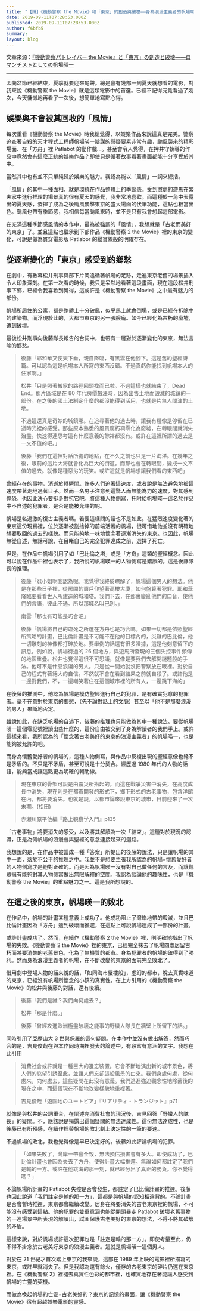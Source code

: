 ```yaml
---
title: "【譯】《機動警察 the Movie》和「東京」的創造與破壞――身為浪漫主義者的帆場暎一"
date: 2019-09-11T07:28:53.000Z
published: 2019-09-11T07:28:53.000Z
author: f6bfb5
summary:
layout: blog
---
```


文章來源：[『機動警察パトレイバー the Movie』と「東京」の創造と破壊――ロマンチストとしての帆場暎一](http://amberfeb.hatenablog.com/entry/2014/08/17/222326)

---

盂蘭盆節已經結束，夏季就要迎來尾聲。總是會有幾部一到夏天就想看的電影，對我來說《機動警察 the Movie》就是這類電影中的首選。已經不記得究竟看過了幾次，今天慵懶地再看了一次後，想簡單地寫點心得。

## 娛樂與不會被其回收的「風情」

每次重看《機動警察 the Movie》時我總覺得，以娛樂作品來說這真是完美。警察追查著自殺的天才程式工程師帆場暎一陰謀的懸疑要素非常有趣，颱風襲來的精彩場面、在「方舟」裡 Patlabot 的動作戲…。甚至會令人覺得，在押井守執導的作品中竟然會有這麼正統的娛樂作品？即使只是循著故事看著畫面都能十分享受於其中。

當然其中也有並不只單純歸於娛樂的魅力。我認為能以「風情」一詞來總括。

「風情」的其中一種面相，就是環繞在作品整體上的季節感。受到懲處的遊馬在繁夫家中進行推理的場景真的很有夏天的感覺，我非常地喜歡。而這種於一角中表露出的夏天感，發揮了成為之後颱風襲擊東京的盛大場面的伏筆功能，這點也相當出色。颱風也帶有季節感，我相信每當颱風來時，並不是只有我會想起這部電影。

在充滿這種季節感風情的本作中，最為被強調的「風情」，我想就是「古老而美好的東京」了。並且這點也繼承到下部作品《機動警察 2 the Movie》裡的東京的變化，可說是做為貫穿電影版 Patlabor 的縱貫線般的明確存在。

## 從逐漸變化的「東京」感受到的鄉愁

在劇中，有數幕松井刑事與部下片岡追循著帆場的足跡，走遍東京老舊的場景插入令人印象深刻。在第一次看的時候，我只是呆然地看著這段畫面，現在這段松井刑事下鄉，已經令我喜歡到覺得，這或許是《機動警察 the Movie》之中最有魅力的部份。

帆場所居住的公寓，都是整體上十分破亂，似乎馬上就會倒塌，或是已經在拆除中的建築物。而浮現於此的，大都市東京的另一張臉龐。如今已經化為古朽的廢墟，遭到破壞。

最後松井刑事向後藤隊長報告的台詞中，也帶有一層對於逐漸變化的東京，無法言喻的鄉愁。

> 後藤「耶和華又使天下垂，親自降臨，有黑雲在他腳下。這是舊約聖經詩篇。可以認為這是帆場本人所寫的東西沒錯。不過真虧你能找到帆場本人的住家啊。」
>
> 松井「只是照著搬家的路徑回頭找而已啦。不過這樣也就結束了，Dead End。那片區域是在 80 年代房價飆漲時，因為出售土地而毀滅的城鎮的一部份。在之後的國土法制定什麼的都沒能得到活用，也就是片無人問津的土地。
>
> 不過這還真是奇妙的城鎮哪。在追尋著他的過去時，讓我有種像是停留在已逝時光裡的感受。那些原本熟悉的風景腐朽凋零化為廢墟，在轉眼間就消失殆盡。快速得連思考這有什麼意義的餘裕都沒有。或許在這裡所謂的過去是一文不值的吧。」
>
> 後藤「我們在這裡對話所處的地點，在不久之前也只是一片海洋。在幾年之後，眼前的這片大海就會化為巨大的街道。而那也會在轉眼間，變成一文不值的過去。就像是種惡劣的玩笑。或許這就是帆場想讓我們看的東西吧」

曾經存在的事物，消逝於轉瞬間。許多人們追著這速度，或者說是無法避免地被這速度帶著走地過著日子。然而一名男子注意到這驚人而無能為力的速度，對其感到惶恐，也因此決心要挺身對抗它吧。將這種人物側寫，托附給帆場暎一這名於作品中不自述的犯罪者，是否是能被允許的呢。

帆場是名過激的復古主義者嗎。若要這樣問的話也不是如此。在猛烈速度變化著的東京這份現實裡，位於逐漸被割捨掉的前端活著的帆場，很可惜地他並沒有明確地想要取回的過去的樣貌。而只能夠地一味地懷念著逐漸消失的東京。也因此，帆場無從自述，無話可說，在目睹自己的完全犯罪達成之前，選擇了死亡。

但是，在作品中帆場引用了如「巴比倫之塔」或是「方舟」這類的聖經概念。因此可以說在作品中裡也表示了，我所說的帆場暎一的人物側寫是錯誤的。這是後藤隊長的推理。

> 後藤「忍小姐啊我認為呢。我覺得我終於瞭解了，帆場這個男人的想法。他是在那些日子裡，從房間的窗戶仰望著高樓大廈，如何盤算著犯罪。耶和華降臨要看看世人所建造的城和塔。我們下去，在那裏變亂他們的口音，使他們的言語，彼此不通。所以那城名叫巴別。」
>
> 南雲「那也有可能是巧合吧」
>
> 後藤「帆場將自己的臨死之所選在方舟也是巧合嗎。如果一切都是依照聖經所策略的計畫，巴比倫計畫是不可能不在他的目標內的，災難的巴比倫，他一切雕刻的神像都打碎於地。要舉例的話還有很多證據，這是他刻意留下的訊息。例如說，帆場待過的 26 個地方，與遊馬所發現的三個失控事件頻傳的地區重疊。松井也覺得這很不可思議，就像是要我們去解開謎題般的手法。他可不是什麼浪漫的男人。只是從一開始就沒把警察放在眼裡。對於自己的程式有著絕大的自信。不然就不會在看到結果之前就自殺了。或許他是一邊對我們，不，一邊嘲笑著住在這個城市裡的所有人，一邊跳下海的」

在後藤的推測中，他認為帆場是模仿聖經進行自己的犯罪，是有確實犯意的犯罪者。毫不在意對於東京的鄉愁，（先不論對話上的文脈）甚至以「他不是那麼浪漫的男人」果斷地否定。

雖說如此，在缺乏帆場的自述下，後藤的推理也只能做為其中一種說法。要從帆場暎一這個零記號裡讀出些什麼的，這份自由被交到了身為解讀者的我們手上。或許這樣來看，我所認為的「懷念著古老美好的東京的浪漫主義者」的帆場暎一，也是能夠被允許的吧。

而身為懷舊愛好者的帆場的，這種人物側寫，與作品中反複出現的聖經意像也絕不是矛盾的。不只是不矛盾，甚至可說是十分契合。經歷過 1980 年代的人物的話語，能夠當成讓這點更為明確的輔助線。

> 現在東京的骨架可說是由震災所搭起的。而這在戰爭災害中消失，在高度成長中消失，現在則是在都市開發的形式下，鄉下形式的古老事物，包含洋館在內，都將要消失。也就是說，以都市論來說東京的城市，目前迎來了一次末期。(松田)
>
> 赤瀬川原平他編『路上観察学入門』p135

「古老事物」將要消失的感受，以及將其解讀為一次「結束」。這種對於現況的認識，正是為何帆場的浪漫會與聖經的意念連接起來的迴路。

我想說的是，在作品中被當成一種「答案」所提出的後藤的說法，只是讓帆場的其中一面，落於不公平的推理之中。我並不是想要主張我所認為的帆場=懷舊愛好者的人物側寫才是絕對正確的。而是因為帆場暎一沒有對自己做任何的言及，而讓觀眾擁有能夠對其人物側寫做出無限解釋的空間。我認為談論他的趣味性，也是『機動警察 the Movie』的重點魅力之一。這是我所想說的。

## 在這之後的東京，帆場暎一的敗北

在作品中，帆場的計畫某種意義上成功了。他成功阻止了灣岸地帶的毀滅，並且巴比倫計畫因為「方舟」遭到破壞而推遲，在這點上可說帆場達成了一部份的計畫。

或許計畫成功了。然而，在續作《機動警察 2 the Movie》裡，則明確地指出了帆場的失敗。《機動警察 2 the Movie》裡的東京，已經完全抹去了帆場四處居留古朽而將要消失的老舊景色，化為了無機質的都市。身為犯罪者的帆場的確得到了勝利。然而身為浪漫主義者的帆場，在不斷改變的東京的面前完全敗北了。

借用劇中登場人物的話來說的話，「如同海市蜃樓般」，虛幻的都市，脫去真實味道的東京，已經沒有帆場所懷念的小鎮的真實性。在上方引用的《機動警察 the Movie》的松井與後藤的對話，還有後續。

> 後藤「我們是誰？我們向何處去？」
>
> 松井「那是什麼。」
>
> 後藤「曾經攻進歐洲極盡破壞之能事的野蠻人隊長在牆壁上所留下的話。」

同時引用了亞歷山大 3 世與保羅的這句疑問。在本作中並沒有做出解答，然而巧合的是，吉見俊哉在與本作同時期裡發表的論述中，有段富有意涵的文字。我想在此引用

> 消費社會或許就是一種巨大的遺忘裝置。它會不斷地演出新的城市景色，將人們的慾望引誘至此，並讓人們忘卻這般風景的由來。我們身處何處，從何處來，向何處去，這些疑問在此沒有意義。我們逃進強迫觀念性地除菌後的現在之中，而這個現在不斷地改變樣貌地重複著。
>
> 吉見俊哉「遊園地のユートピア」『リアリティ・トランジット』p71

就像是與松井的台詞重合，在闡述完消費社會的現況後，吉見回答「野蠻人的隊長」的疑問。不，應該說是揭露出這個疑問的無法達成性。這份無法達成性，也是後藤已有所預感，在續作裡替帆場的敗北劃上決定性的一筆的要速。

不過帆場的敗北，我也覺得像是早已決定好的。後藤如此評論帆場的犯罪。

> 「如果失敗了，灣岸一帶會全毀，無法預估損害會有多大。即使成功了，巴比倫計畫也會因為失去了方舟，使得計畫大幅推遲。無論如何都註定了我們是輸的一方。或許在他跳海的那一刻，就已經分出了真正的勝負。你不覺得嗎？」

不論帆場所計畫的 Patlabot 失控是否會發生，都註定了巴比倫計畫的推遲。後藤也因此說道「我們註定是輸的那一方」，這都是與帆場的認知相違背的。不論計畫是否會暫時推遲，東京都會繼續改變。居身在將要消失的古老東京裡的帆場，不可能沒有感受到這點。他的犯罪的雙重意涵也能從開頭暴走 Patlabot 破壞老舊事物的一連場景中所表現的解讀出，試圖保護古老美好的東京的想法，不得不將其破壞的矛盾。

這樣來說，對於帆場或許這次犯罪也是「註定是輸的那一方」。即使考量至此，仍不得不掛念於古老美好東京的浪漫主義者。這就是帆場暎一這個男人。

對於在 21 世紀才首次踏上東京的我來說，這部在 1989 年上映的電影裡所描寫的東京，或許早就消失了。但是我認為還有餘火，僅存的古老東京的碎片仍還在東京裡。在《機動警察 2》裡褪去真實性色彩的都市裡，也確實地存在著能讓人感受到帆場的亡靈的契機。

而做為喚起帆場的亡靈=古老美好的？東京的記憶的畫面，讓《機動警察 the Movie》宿有超越娛樂電影的靈感。
